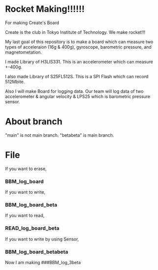 # Rocket Making!!!!!!
For making Create's Board

Create is the club in Tokyo Institute of Technology.
We make rocket!!!

My last goal of this repository is to make a board which can measure two types of acceleraion (16g & 400g), gyroscope, barometric pressure, and magnetometation.

I made Library of H3LIS331.
This is an accelerometer which can measure +-400g.

I also made Library of S25FL512S.
This is a SPI Flash which can record 512Mbite.

Also I will make Board for logging data.
Our team will log data of two accelerometer & angular velocity & LPS25 which is barometric pressure sensor.

# About branch
"main" is not main branch.
"betabeta" is main branch.


# File
If you want to erase,

### BBM_log_board


If you want to write,

### BBM_log_board_beta


If you want to read,

### READ_log_board_beta

If you want to write by using Sensor,

### BBM_log_board_betabeta

Now I am making ###BBM_log_3beta
